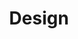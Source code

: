 ---
title: 'Design'
skillList: ['Adobe Illustrator', 'Photoshop', 'Sketch', 'Indesign']
type: 'skills'
order: 4
---